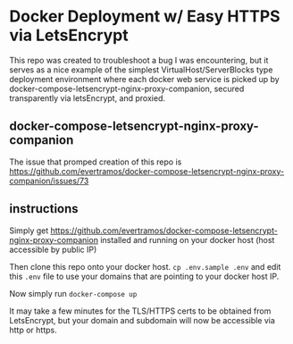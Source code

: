 # Docker Deployment w/ Easy HTTPS via LetsEncrypt

This repo was created to troubleshoot a bug I was encountering, but it serves as a nice example of the simplest VirtualHost/ServerBlocks type deployment environment where each docker web service is picked up by docker-compose-letsencrypt-nginx-proxy-companion, secured transparently via letsEncrypt, and proxied.

## docker-compose-letsencrypt-nginx-proxy-companion

The issue that promped creation of this repo is https://github.com/evertramos/docker-compose-letsencrypt-nginx-proxy-companion/issues/73

## instructions

Simply get https://github.com/evertramos/docker-compose-letsencrypt-nginx-proxy-companion installed and running on your docker host (host accessible by public IP)

Then clone this repo onto your docker host. `cp .env.sample .env` and edit this `.env` file to use your domains that are pointing to your docker host IP.

Now simply run `docker-compose up`

It may take a few minutes for the TLS/HTTPS certs to be obtained from LetsEncrypt, but your domain and subdomain will now be accessible via http or https.
